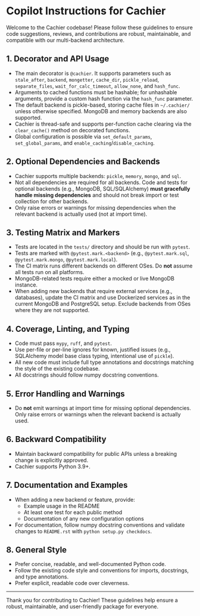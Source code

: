 # Copilot Instructions for Cachier

Welcome to the Cachier codebase! Please follow these guidelines to ensure code suggestions, reviews, and contributions are robust, maintainable, and compatible with our multi-backend architecture.

## 1. Decorator and API Usage

- The main decorator is `@cachier`. It supports parameters such as `stale_after`, `backend`, `mongetter`, `cache_dir`, `pickle_reload`, `separate_files`, `wait_for_calc_timeout`, `allow_none`, and `hash_func`.
- Arguments to cached functions must be hashable; for unhashable arguments, provide a custom hash function via the `hash_func` parameter.
- The default backend is pickle-based, storing cache files in `~/.cachier/` unless otherwise specified. MongoDB and memory backends are also supported.
- Cachier is thread-safe and supports per-function cache clearing via the `clear_cache()` method on decorated functions.
- Global configuration is possible via `set_default_params`, `set_global_params`, and `enable_caching`/`disable_caching`.

## 2. Optional Dependencies and Backends

- Cachier supports multiple backends: `pickle`, `memory`, `mongo`, and `sql`.
- Not all dependencies are required for all backends. Code and tests for optional backends (e.g., MongoDB, SQL/SQLAlchemy) **must gracefully handle missing dependencies** and should not break import or test collection for other backends.
- Only raise errors or warnings for missing dependencies when the relevant backend is actually used (not at import time).

## 3. Testing Matrix and Markers

- Tests are located in the `tests/` directory and should be run with `pytest`.
- Tests are marked with `@pytest.mark.<backend>` (e.g., `@pytest.mark.sql`, `@pytest.mark.mongo`, `@pytest.mark.local`).
- The CI matrix runs different backends on different OSes. Do **not** assume all tests run on all platforms.
- MongoDB-related tests require either a mocked or live MongoDB instance.
- When adding new backends that require external services (e.g., databases), update the CI matrix and use Dockerized services as in the current MongoDB and PostgreSQL setup. Exclude backends from OSes where they are not supported.

## 4. Coverage, Linting, and Typing

- Code must pass `mypy`, `ruff`, and `pytest`.
- Use per-file or per-line ignores for known, justified issues (e.g., SQLAlchemy model base class typing, intentional use of `pickle`).
- All new code must include full type annotations and docstrings matching the style of the existing codebase.
- All docstrings should follow numpy docstring conventions.

## 5. Error Handling and Warnings

- Do **not** emit warnings at import time for missing optional dependencies. Only raise errors or warnings when the relevant backend is actually used.

## 6. Backward Compatibility

- Maintain backward compatibility for public APIs unless a breaking change is explicitly approved.
- Cachier supports Python 3.9+.

## 7. Documentation and Examples

- When adding a new backend or feature, provide:
  - Example usage in the README
  - At least one test for each public method
  - Documentation of any new configuration options
- For documentation, follow numpy docstring conventions and validate changes to `README.rst` with `python setup.py checkdocs`.

## 8. General Style

- Prefer concise, readable, and well-documented Python code.
- Follow the existing code style and conventions for imports, docstrings, and type annotations.
- Prefer explicit, readable code over cleverness.

______________________________________________________________________

Thank you for contributing to Cachier! These guidelines help ensure a robust, maintainable, and user-friendly package for everyone.

